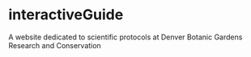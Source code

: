 # interactiveGuide
A website dedicated to scientific protocols at Denver Botanic Gardens Research and Conservation
